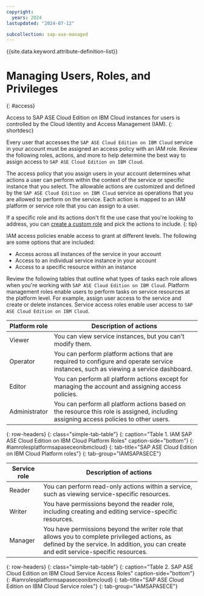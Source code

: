 ```yaml
---
copyright:
  years: 2024
lastupdated: "2024-07-12"

subcollection: sap-ase-managed
---
```


{{site.data.keyword.attribute-definition-list}}

# Managing Users, Roles, and Privileges
{: #access}

Access to SAP ASE Cloud Edition on IBM Cloud instances for users is controlled by the Cloud Identity and Access Management (IAM).
{: shortdesc}

Every user that accesses the `SAP ASE Cloud Edition on IBM Cloud` service in your account must be assigned an access policy with an IAM role. Review the following roles, actions, and more to help determine the best way to assign access to `SAP ASE Cloud Edition on IBM Cloud`.

The access policy that you assign users in your account determines what actions a user can perform within the context of the service or specific instance that you select. The allowable actions are customized and defined by the `SAP ASE Cloud Edition on IBM Cloud` service as operations that you are allowed to perform on the service. Each action is mapped to an IAM platform or service role that you can assign to a user.

If a specific role and its actions don't fit the use case that you're looking to address, you can [create a custom role](/docs/account?topic=account-custom-roles&interface=ui#custom-access-roles) and pick the actions to include.
{: tip}

IAM access policies enable access to grant at different levels. The following are some options that are included:

- Access across all instances of the service in your account
- Access to an individual service instance in your account
- Access to a specific resource within an instance

Review the following tables that outline what types of tasks each role allows when you're working with `SAP ASE Cloud Edition on IBM Cloud`. Platform management roles enable users to perform tasks on service resources at the platform level. For example, assign user access to the service and create or delete instances. Service access roles enable user access to `SAP ASE Cloud Edition on IBM Cloud`.

| Platform role | Description of actions                                                                                                                |
| ------------- | ------------------------------------------------------------------------------------------------------------------------------------- |
| Viewer        | You can view service instances, but you can't modify them.                                                                            |
| Operator      | You can perform platform actions that are required to configure and operate service instances, such as viewing a service dashboard.   |
| Editor        | You can perform all platform actions except for managing the account and assigning access policies.                                   |
| Administrator | You can perform all platform actions based on the resource this role is assigned, including assigning access policies to other users. |
{: row-headers}
{: class="simple-tab-table"}
{: caption="Table 1. IAM SAP ASE Cloud Edition on IBM Cloud Platform Roles" caption-side="bottom"}
{: #iamrolesplatformsapaseceonibmcloud}
{: tab-title="SAP ASE Cloud Edition on IBM Cloud Platform roles"}
{: tab-group="IAMSAPASECE"}

| Service role | Description of actions                                                                                                                                                                  |
| ------------ | --------------------------------------------------------------------------------------------------------------------------------------------------------------------------------------- |
| Reader       | You can perform read-only actions within a service, such as viewing service-specific resources.                                                                                         |
| Writer       | You have permissions beyond the reader role, including creating and editing service-specific resources.                                                                                 |
| Manager      | You have permissions beyond the writer role that allows you to complete privileged actions, as defined by the service. In addition, you can create and edit service-specific resources. |
{: row-headers}
{: class="simple-tab-table"}
{: caption="Table 2. SAP ASE Cloud Edition on IBM Cloud Service Access Roles" caption-side="bottom"}
{: #iamrolesplatformsapaseceonibmcloud}
{: tab-title="SAP ASE Cloud Edition on IBM Cloud Service roles"}
{: tab-group="IAMSAPASECE"}
